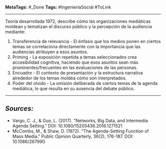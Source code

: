 **MetaTags:** #_Done
**Tags:** #IngenieríaSocial #ToLink 
- - -
Teoría desarrollada 1972, describe cómo las organizaciones mediáticas moldean y tematizan el discurso público y la percepción de la audiencia mediante:

1. Transferencia de relevancia - El énfasis que los medios ponen en ciertos temas se correlaciona directamente con la importancia que las audiencias atribuyen a esos asuntos.
2. Priming - La exposición repetida a temas seleccionados crea accesibilidad cognitiva, haciendo que esos asuntos sean más prominentes/frecuentes en las evaluaciones de las personas.
3. Encuadre - El contexto de presentación y la estructura narrativa alrededor de los temas moldea cómo son interpretados.
4. Poder del olvido - La omisión deliberada de ciertos temas de la agenda mediática, lo que resulta en su ausencia del debate público.
- - - 
## ***Sources:***
 - Vargo, C. J., & Guo, L. (2017). "Networks, Big Data, and Intermedia Agenda Setting." DOI: 10.1080/15205436.2016.1271521
 - McCombs, M., & Shaw, D. (1972). "The Agenda-Setting Function of Mass Media." Public Opinion Quarterly, 36(2), 176-187. DOI: 10.1086/267990